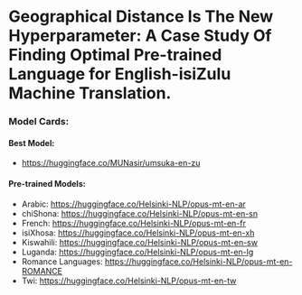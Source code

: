# Geographical Distance Is The New Hyperparameter: A Case Study Of Finding Optimal Pre-trained Language for English-isiZulu Machine Translation.


### Model Cards:

#### Best Model:

- https://huggingface.co/MUNasir/umsuka-en-zu

#### Pre-trained Models:

- Arabic: https://huggingface.co/Helsinki-NLP/opus-mt-en-ar
- chiShona: https://huggingface.co/Helsinki-NLP/opus-mt-en-sn
- French: https://huggingface.co/Helsinki-NLP/opus-mt-en-fr
- isiXhosa: https://huggingface.co/Helsinki-NLP/opus-mt-en-xh
- Kiswahili: https://huggingface.co/Helsinki-NLP/opus-mt-en-sw
- Luganda: https://huggingface.co/Helsinki-NLP/opus-mt-en-lg
- Romance Languages: https://huggingface.co/Helsinki-NLP/opus-mt-en-ROMANCE
- Twi: https://huggingface.co/Helsinki-NLP/opus-mt-en-tw


